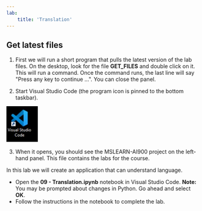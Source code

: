 ```yaml
---
lab:
    title: 'Translation'
---
```


## Get latest files 

1. First we will run a short program that pulls the latest version of the lab files. On the desktop, look for the file **GET_FILES** and double click on it. This will run a command. Once the command runs, the last line will say "Press any key to continue ...". You can close the panel.

2.  Start Visual Studio Code (the program icon is pinned to the bottom taskbar). 

![Visual Studio Code Icon](./images/vscode.jpg)

3. When it opens, you should see the MSLEARN-AI900 project on the left-hand panel. This file contains the labs for the course. 

In this lab we will create an application that can understand language. 

-  Open the **09 - Translation.ipynb** notebook in Visual Studio Code. 
    **Note:** You may be prompted about changes in Python. Go ahead and select **OK**.
-  Follow the instructions in the notebook to complete the lab.